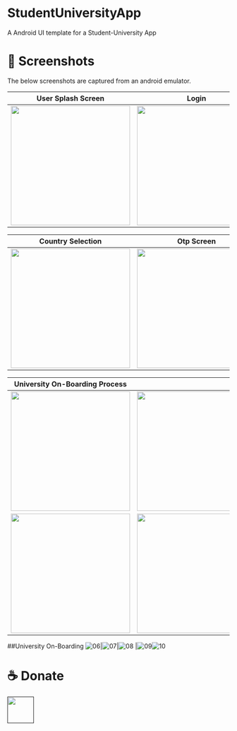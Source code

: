 # StudentUniversityApp

A Android UI template for a Student-University App

# 📸 Screenshots
The below screenshots are captured from an android emulator.

[//]: # (| ![tia1162841216]&#40;https://user-images.githubusercontent.com/29589003/66491484-806a6980-ead2-11e9-9b34-d2069f4dfbb5.png&#41; [YouTube]&#40;https://www.youtube.com/watch?v=koe24A-kybo&#41; . [Code]&#40;food_app/&#41; | | |)


| User Splash Screen                                                                                                             | Login                                                                                                                          | SignUp                                                                                                                         | 
|--------------------------------------------------------------------------------------------------------------------------------|--------------------------------------------------------------------------------------------------------------------------------|--------------------------------------------------------------------------------------------------------------------------------|
| <img src="https://user-images.githubusercontent.com/64703334/218111342-17df2df6-13d0-4a13-a7fe-cbc80871a9db.jpeg" width="270"> | <img src="https://user-images.githubusercontent.com/64703334/218136765-6bf4719b-e0eb-4a5c-9595-752ef9c97eeb.jpeg" width="270"> | <img src="https://user-images.githubusercontent.com/64703334/218136954-94cea17f-813b-41b4-bb93-b04980a946aa.jpeg" width="270"> |

| Country Selection                                                                                                              | Otp Screen                                                                                                                     | Terms & Conditions Screen                                                                                                      | 
|--------------------------------------------------------------------------------------------------------------------------------|--------------------------------------------------------------------------------------------------------------------------------|--------------------------------------------------------------------------------------------------------------------------------|
| <img src="https://user-images.githubusercontent.com/64703334/218137350-e9323e37-45ad-4541-8e2d-22d7785d6faf.jpeg" width="270"> | <img src="https://user-images.githubusercontent.com/64703334/218137432-c453072d-f765-4c23-9ac1-0d587a40581f.jpeg" width="270"> | <img src="https://user-images.githubusercontent.com/64703334/218137515-ef40199d-7534-4518-ba42-0d388b0e5b84.jpeg" width="270"> |

| University On-Boarding Process                                                                                                 |                                                                                                                                |                                                                                                                                |
|--------------------------------------------------------------------------------------------------------------------------------|--------------------------------------------------------------------------------------------------------------------------------|--------------------------------------------------------------------------------------------------------------------------------|
| <img src="https://user-images.githubusercontent.com/64703334/218138050-674614f6-7d58-4ae6-8c86-c9dfedc0b2ac.jpeg" width="270"> | <img src="https://user-images.githubusercontent.com/64703334/218138054-b8e3af02-f154-40a6-a64e-24c5fd1faa4c.jpeg" width="270"> | <img src="https://user-images.githubusercontent.com/64703334/218138056-109bf0d2-7d17-4395-a813-cd6816fd15e6.jpeg" width="270"> |
| <img src="https://user-images.githubusercontent.com/64703334/218138060-d003cd0a-10fd-494d-9218-c8de99ccbd8e.jpeg" width="270"> | <img src="https://user-images.githubusercontent.com/64703334/218138066-7f09fd6b-cfbc-495a-a738-48941ec50881.jpeg" width="270"> | <img src="https://user-images.githubusercontent.com/64703334/218138056-109bf0d2-7d17-4395-a813-cd6816fd15e6.jpeg" width="270"> |


[//]: # ()
[//]: # (| 3 | 4|)

[//]: # ()
[//]: # (|------|-------|)

[//]: # ()
[//]: # (|<img src="screenshots/3.png" width="300">|<img src="screenshots/4.png" width="300">|)

[//]: # ()
[//]: # ()
[//]: # ()
[//]: # (| 5 | 6|)

[//]: # ()
[//]: # (|------|-------|)

[//]: # ()
[//]: # (|<img src="screenshots/5.png" width="300">|<img src="screenshots/6.png" width="300">|)

##University On-Boarding
![06](https://user-images.githubusercontent.com/64703334/218138050-674614f6-7d58-4ae6-8c86-c9dfedc0b2ac.jpeg)|![07](https://user-images.githubusercontent.com/64703334/218138054-b8e3af02-f154-40a6-a64e-24c5fd1faa4c.jpeg)|![08](https://user-images.githubusercontent.com/64703334/218138056-109bf0d2-7d17-4395-a813-cd6816fd15e6.jpeg)
|![09](https://user-images.githubusercontent.com/64703334/218138060-d003cd0a-10fd-494d-9218-c8de99ccbd8e.jpeg)![10](https://user-images.githubusercontent.com/64703334/218138066-7f09fd6b-cfbc-495a-a738-48941ec50881.jpeg)

# ☕️ Donate
<a href=""><img src="https://cdn.buymeacoffee.com/buttons/v2/default-yellow.png" height="60"></a>
